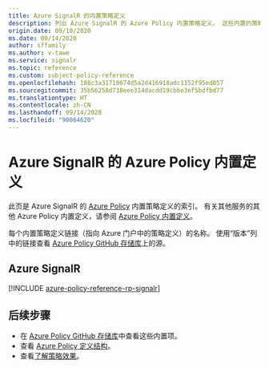 ```yaml
---
title: Azure SignalR 的内置策略定义
description: 列出 Azure SignalR 的 Azure Policy 内置策略定义。 这些内置的策略定义提供了管理 Azure 资源的常用方法。
origin.date: 09/10/2020
ms.date: 09/14/2020
author: sffamily
ms.author: v-tawe
ms.service: signalr
ms.topic: reference
ms.custom: subject-policy-reference
ms.openlocfilehash: 108c3a31710674d5a2d416918adc1152f95ed057
ms.sourcegitcommit: 35b56258d738eee314dacdd19cbbe3ef5bdfbd77
ms.translationtype: HT
ms.contentlocale: zh-CN
ms.lasthandoff: 09/14/2020
ms.locfileid: "90064620"
---
```

# <a name="azure-policy-built-in-definitions-for-azure-signalr"></a>Azure SignalR 的 Azure Policy 内置定义

此页是 Azure SignalR 的 [Azure Policy](../governance/policy/overview.md) 内置策略定义的索引。 有关其他服务的其他 Azure Policy 内置定义，请参阅 [Azure Policy 内置定义](../governance/policy/samples/built-in-policies.md)。

每个内置策略定义链接（指向 Azure 门户中的策略定义）的名称。 使用“版本”列中的链接查看 [Azure Policy GitHub 存储库](https://github.com/Azure/azure-policy)上的源。

## <a name="azure-signalr"></a>Azure SignalR

[!INCLUDE [azure-policy-reference-rp-signalr](../../includes/policy/reference/byrp/microsoft.signalrservice.md)]

## <a name="next-steps"></a>后续步骤

- 在 [Azure Policy GitHub 存储库](https://github.com/Azure/azure-policy)中查看这些内置项。
- 查看 [Azure Policy 定义结构](../governance/policy/concepts/definition-structure.md)。
- 查看[了解策略效果](../governance/policy/concepts/effects.md)。
